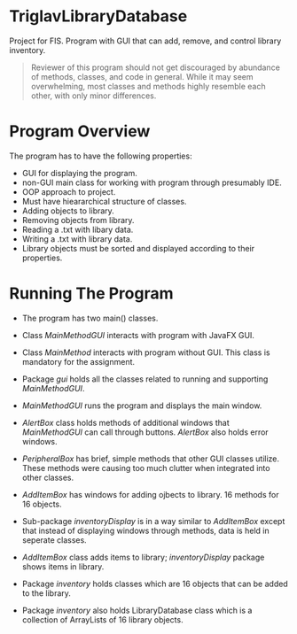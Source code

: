 # TriglavLibraryDatabase
Project for FIS. Program with GUI that can add, remove, and control library inventory.

> Reviewer of this program should not get discouraged by abundance of methods, classes, and code in general.
While it may seem overwhelming, most classes and methods highly resemble each other, with only minor differences.

# Program Overview

The program has to have the following properties:

- GUI for displaying the program.
- non-GUI main class for working with program through presumably IDE.
- OOP approach to project.
- Must have hieararchical structure of classes.
- Adding objects to library.
- Removing objects from library.
- Reading a .txt with libary data.
- Writing a .txt with library data.
- Library objects must be sorted and displayed according to their properties.

# Running The Program

- The program has two main() classes.
- Class _MainMethodGUI_ interacts with program with JavaFX GUI.
- Class _MainMethod_ interacts with program without GUI. This class is mandatory for the assignment.

- Package _gui_ holds all the classes related to running and supporting _MainMethodGUI_.
- _MainMethodGUI_ runs the program and displays the main window.
- _AlertBox_ class holds methods of additional windows that _MainMethodGUI_ can call through buttons.
_AlertBox_ also holds error windows.
- _PeripheralBox_ has brief, simple methods that other GUI classes utilize.
These methods were causing too much clutter when integrated into other classes.
- _AddItemBox_ has windows for adding ojbects to library. 16 methods for 16 objects.
- Sub-package _inventoryDisplay_ is in a way similar to _AddItemBox_ except that instead of
displaying windows through methods, data is held in seperate classes.
- _AddItemBox_ class adds items to library; _inventoryDisplay_ package shows items in library.

- Package _inventory_ holds classes which are 16 objects that can be added to the library.
- Package _inventory_ also holds LibraryDatabase class which is a collection of ArrayLists of 16 library objects.



